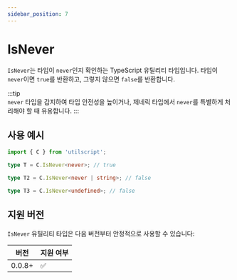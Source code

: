 ```yaml
---
sidebar_position: 7
---
```


# IsNever

`IsNever`는 타입이 `never`인지 확인하는 TypeScript 유틸리티 타입입니다. 타입이 `never`이면 `true`를 반환하고, 그렇지 않으면 `false`를 반환합니다.

:::tip  
`never` 타입을 감지하여 타입 안전성을 높이거나, 제네릭 타입에서 `never`를 특별하게 처리해야 할 때 유용합니다.
:::

## 사용 예시

```ts
import { C } from 'utilscript';

type T = C.IsNever<never>; // true

type T2 = C.IsNever<never | string>; // false

type T3 = C.IsNever<undefined>; // false
```

## 지원 버전

`IsNever` 유틸리티 타입은 다음 버전부터 안정적으로 사용할 수 있습니다:

| 버전   | 지원 여부 |
| ------ | --------- |
| 0.0.8+ | ✅        |
